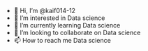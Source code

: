 - 👋 Hi, I’m @kaif014-12
- 👀 I’m interested in Data science 
- 🌱 I’m currently learning Data science 
- 💞️ I’m looking to collaborate on Data science 
- 📫 How to reach me Data science 

<!---
kaif014-12/kaif014-12 is a ✨ special ✨ repository because its `README.md` (this file) appears on your GitHub profile.
You can click the Preview link to take a look at your changes.
--->
